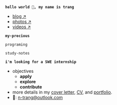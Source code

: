 **`hello world 👋, my name is trang`**
- [blog ↗]()
- [photos ↗]()
- [videos ↗]()
  
**`my-precious`**

`programing`

`study-notes`

**`i'm looking for a SWE internship`**
- objectives
    - **apply** 
    - **explore** 
    - **contribute**
- more details in my [cover letter](), [CV](), and [portfolio]().
- 📧: <n-trang@outlook.com>


